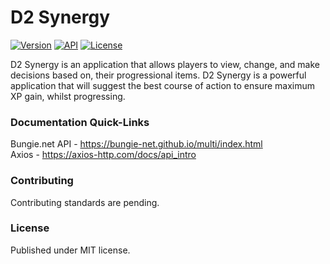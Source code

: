 # D2 Synergy

[![Version](https://img.shields.io/badge/Version-ALPHA-yellow)](https://github.com/brendanprice2003/D2Synergy_v0.3)
[![API](https://img.shields.io/badge/API-Bungie.net-green)](https://bungie-net.github.io/multi/index.html)
[![License](https://img.shields.io/badge/License-MIT-blue)]()

D2 Synergy is an application that allows players to view, change, and make decisions based on, their progressional items. D2 Synergy is a powerful application that will suggest the best course of action to ensure maximum XP gain, whilst progressing.

### Documentation Quick-Links

Bungie.net API - https://bungie-net.github.io/multi/index.html<br>
Axios - https://axios-http.com/docs/api_intro

### Contributing

Contributing standards are pending.

### License

Published under MIT license.